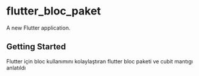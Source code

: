 # flutter_bloc_paket

A new Flutter application.

## Getting Started

Flutter için bloc kullanımını kolaylaştıran flutter bloc paketi ve cubit mantıgı anlatıldı
